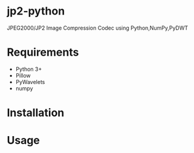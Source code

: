 # jp2-python
JPEG2000/JP2 Image Compression Codec using Python,NumPy,PyDWT

# Requirements
- Python 3+
- Pillow
- PyWavelets
- numpy

# Installation


# Usage

